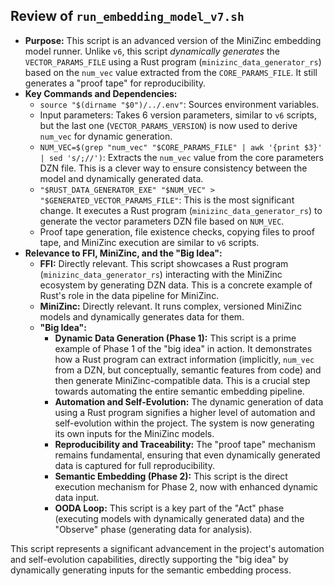 ## Review of `run_embedding_model_v7.sh`

*   **Purpose:** This script is an advanced version of the MiniZinc embedding model runner. Unlike `v6`, this script *dynamically generates* the `VECTOR_PARAMS_FILE` using a Rust program (`minizinc_data_generator_rs`) based on the `num_vec` value extracted from the `CORE_PARAMS_FILE`. It still generates a "proof tape" for reproducibility.
*   **Key Commands and Dependencies:**
    *   `source "$(dirname "$0")/../.env"`: Sources environment variables.
    *   Input parameters: Takes 6 version parameters, similar to `v6` scripts, but the last one (`VECTOR_PARAMS_VERSION`) is now used to derive `num_vec` for dynamic generation.
    *   `NUM_VEC=$(grep "num_vec" "$CORE_PARAMS_FILE" | awk '{print $3}' | sed 's/;//')`: Extracts the `num_vec` value from the core parameters DZN file. This is a clever way to ensure consistency between the model and dynamically generated data.
    *   `"$RUST_DATA_GENERATOR_EXE" "$NUM_VEC" > "$GENERATED_VECTOR_PARAMS_FILE"`: This is the most significant change. It executes a Rust program (`minizinc_data_generator_rs`) to generate the vector parameters DZN file based on `NUM_VEC`.
    *   Proof tape generation, file existence checks, copying files to proof tape, and MiniZinc execution are similar to `v6` scripts.
*   **Relevance to FFI, MiniZinc, and the "Big Idea":**
    *   **FFI:** Directly relevant. This script showcases a Rust program (`minizinc_data_generator_rs`) interacting with the MiniZinc ecosystem by generating DZN data. This is a concrete example of Rust's role in the data pipeline for MiniZinc.
    *   **MiniZinc:** Directly relevant. It runs complex, versioned MiniZinc models and dynamically generates data for them.
    *   **"Big Idea":**
        *   **Dynamic Data Generation (Phase 1):** This script is a prime example of Phase 1 of the "big idea" in action. It demonstrates how a Rust program can extract information (implicitly, `num_vec` from a DZN, but conceptually, semantic features from code) and then generate MiniZinc-compatible data. This is a crucial step towards automating the entire semantic embedding pipeline.
        *   **Automation and Self-Evolution:** The dynamic generation of data using a Rust program signifies a higher level of automation and self-evolution within the project. The system is now generating its own inputs for the MiniZinc models.
        *   **Reproducibility and Traceability:** The "proof tape" mechanism remains fundamental, ensuring that even dynamically generated data is captured for full reproducibility.
        *   **Semantic Embedding (Phase 2):** This script is the direct execution mechanism for Phase 2, now with enhanced dynamic data input.
        *   **OODA Loop:** This script is a key part of the "Act" phase (executing models with dynamically generated data) and the "Observe" phase (generating data for analysis).

This script represents a significant advancement in the project's automation and self-evolution capabilities, directly supporting the "big idea" by dynamically generating inputs for the semantic embedding process.
